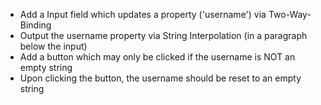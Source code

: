 - Add a Input field which updates a property ('username') via Two-Way-Binding
- Output the username property via String Interpolation (in a paragraph below the input)
- Add a button which may only be clicked if the username is NOT an empty string
- Upon clicking the button, the username should be reset to an empty string